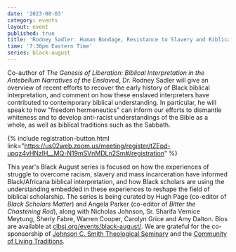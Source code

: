 ```yaml
---
date: '2023-08-03'
category: events
layout: event
published: true
title: 'Rodney Sadler: Human Bondage, Resistance to Slavery and Biblical Understanding'
time: '7:30pm Eastern Time'
series: black-august
---
```

Co-author of _The Genesis of Liberation: Biblical Interpretation in the Antebellum Narratives of the Enslaved_, Dr. Rodney Sadler will give an overview of recent efforts to recover the early history of Black biblical interpretation, and comment on how these enslaved interpreters have contributed to contemporary biblical understanding. In particular, he will speak to how "freedom hermeneutics" can inform our efforts to dismantle whiteness and to develop anti-racist understandings of the Bible as a whole, as well as biblical traditions such as the Sabbath.

{% include registration-button.html link="https://us02web.zoom.us/meeting/register/tZEpd-upqz4vHNzlH__MQ-N19mSVnMDLn2Sm#/registration" %}

This year's Black August series is focused on how the experiences of struggle to overcome racism, slavery and mass incarceration have informed Black/Africana biblical interpretation, and how Black scholars are using the understanding embedded in these experiences to reshape the field of biblical scholarship. The series is being curated by Hugh Page (co-editor of _Black Scholars Matter_) and Angela Parker (co-editor of _Bitter the Chastening Rod_), along with Nicholas Johnson, Sr. Sharifa Vernice Meytung, Sherly Fabre, Warren Cooper, Carolyn Grice and Amy Dalton. Bios are available at [clbsj.org/events/black-august/](https://clbsj.org/events/black-august/). We are grateful for the co-sponsorship of [Johnson C. Smith Theological Seminary](https://www.jcsts.org/) and the [Community of Living Traditions](https://www.facebook.com/CLTMultifaith/).
